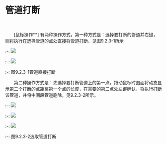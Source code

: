 # 管道打断
<br/>

&emsp;&emsp;[鼠标操作**\] 有两种操作方式，第一种方式是：选择要打断的管道并右键，则将执行在选择管道的点处直接将管道打断，见图9.2.3\-1所示


:-: ![](images/521.png)

:-: ![](images/522.png)

:-: 图9.2.3\-1管道直接打断

&emsp;&emsp;第二种操作方式是：先选择要打断管道上的第一点，拖动鼠标时图面将动态显示第二个打断的点距离第一个点的长度，在需要的第二点处左键确认，将执行打断该管道，并将中间段管道删除，见9.2.3\-2所示。

:-: ![](images/523.png)

:-: ![](images/524.png)

:-: ![](images/525.png)

:-: 图9.2.3\-2选取管道打断